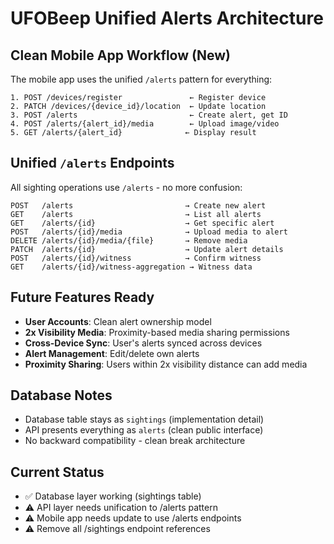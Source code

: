 # UFOBeep Unified Alerts Architecture

## Clean Mobile App Workflow (New)
The mobile app uses the unified `/alerts` pattern for everything:

```
1. POST /devices/register               ← Register device  
2. PATCH /devices/{device_id}/location  ← Update location
3. POST /alerts                         ← Create alert, get ID
4. POST /alerts/{alert_id}/media        ← Upload image/video
5. GET /alerts/{alert_id}              ← Display result
```

## Unified `/alerts` Endpoints
All sighting operations use `/alerts` - no more confusion:

```
POST   /alerts                         → Create new alert
GET    /alerts                         → List all alerts
GET    /alerts/{id}                    → Get specific alert  
POST   /alerts/{id}/media              → Upload media to alert
DELETE /alerts/{id}/media/{file}       → Remove media
PATCH  /alerts/{id}                    → Update alert details
POST   /alerts/{id}/witness            → Confirm witness
GET    /alerts/{id}/witness-aggregation → Witness data
```

## Future Features Ready
- **User Accounts**: Clean alert ownership model
- **2x Visibility Media**: Proximity-based media sharing permissions
- **Cross-Device Sync**: User's alerts synced across devices
- **Alert Management**: Edit/delete own alerts
- **Proximity Sharing**: Users within 2x visibility distance can add media

## Database Notes
- Database table stays as `sightings` (implementation detail)
- API presents everything as `alerts` (clean public interface)
- No backward compatibility - clean break architecture

## Current Status
- ✅ Database layer working (sightings table)
- ⚠️ API layer needs unification to /alerts pattern
- ⚠️ Mobile app needs update to use /alerts endpoints
- ⚠️ Remove all /sightings endpoint references